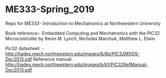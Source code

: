 # ME333-Spring_2019
Repo for ME333- Introduction to Mechatronics at Northwestern University

Book reference:- Embedded Computing and Mechatronics with the PIC32 Microcontroller by Kevin M. Lynch, Nicholas Marchuk, Matthew L. Elwin

Pic32 datasheet: - http://hades.mech.northwestern.edu/images/6/6b/PIC32MXDS-Dec2013.pdf
Reference manual: http://hades.mech.northwestern.edu/images/b/b1/PIC32RefManual-Dec2013.pdf
